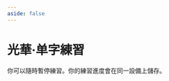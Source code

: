 ```yaml
---
aside: false
---
```

# 光華·单字練習

你可以隨時暫停練習。你的練習進度會在同一設備上儲存。

<script setup>
import Train from "@/train/CharTrain.vue"
import ZigenMap from "@/zigen/ZigenMap.vue"
</script>
<div class="zigen-font">
<Train name="light" chaifenUrl="/chaifen_zhu.csv" zigenUrl="/zigen-light.csv" :range="[0,1000]" :supplement="true" />
</div>

<ZigenMap :default-scheme="'light'" :hide-scheme-buttons="true" column-min-width="1.5rem" />